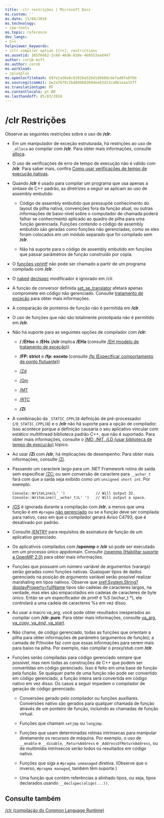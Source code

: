 ```yaml
---
title: -clr restrições | Microsoft Docs
ms.custom: ''
ms.date: 11/04/2016
ms.technology:
- cpp-tools
ms.topic: reference
dev_langs:
- C++
helpviewer_keywords:
- /clr compiler option [C++], restrictions
ms.assetid: 385f6462-2c68-46d6-810e-469553ead447
author: corob-msft
ms.author: corob
ms.workload:
- cplusplus
ms.openlocfilehash: 697e2a50e8c63928a52bd1d960dcdefad0fe87bb
ms.sourcegitcommit: be2a7679c2bd80968204dee03d13ca961eaa31ff
ms.translationtype: MT
ms.contentlocale: pt-BR
ms.lasthandoff: 05/03/2018
---
```

# <a name="clr-restrictions"></a>/clr Restrições
Observe as seguintes restrições sobre o uso de **/clr**:  
  
-   Em um manipulador de exceção estruturada, há restrições ao uso de `_alloca` ao compilar com **/clr**. Para obter mais informações, consulte [alloca](../../c-runtime-library/reference/alloca.md).  
  
-   O uso de verificações de erro de tempo de execução não é válido com **/clr**. Para saber mais, confira [Como usar verificações de tempo de execução nativas](/visualstudio/debugger/how-to-use-native-run-time-checks).  
  
-   Quando **/clr** é usado para compilar um programa que usa apenas a sintaxe de C++ padrão, as diretrizes a seguir se aplicam ao uso de assembly embutido:  
  
    -   Código de assembly embutido que pressupõe conhecimento do layout da pilha nativa, convenções fora da função atual, ou outras informações de baixo nível sobre o computador de chamada poderá falhar se conhecimento aplicado ao quadro de pilha para uma função gerenciada. Funções contendo o código de assembly embutido são geradas como funções não gerenciadas, como se eles foram colocados em um módulo separado que foi compilado sem **/clr**.  
  
    -   Não há suporte para o código de assembly embutido em funções que passar parâmetros de função construído por cópia.  
  
-   O [funções vprintf](../../c-runtime-library/vprintf-functions.md) não pode ser chamado a partir de um programa compilado com **/clr**.  
  
-   O [naked](../../cpp/naked-cpp.md) [declspec](../../cpp/declspec.md) modificador é ignorado em /clr.  
  
-   A função de conversor definida [set_se_translator](../../c-runtime-library/reference/set-se-translator.md) afetará apenas compromete em código não gerenciado. Consulte [tratamento de exceção](../../windows/exception-handling-cpp-component-extensions.md) para obter mais informações.  
  
-   A comparação de ponteiros de função não é permitida em **/clr**.  
  
-   O uso de funções que não são totalmente prototipada não é permitido em **/clr**.  
  
-   Não há suporte para as seguintes opções de compilador com **/clr**:  
  
    -   **/ /EHsc** e **/EHs** (**/clr** implica **/EHa** (consulte [/EH (modelo de tratamento de exceção)](../../build/reference/eh-exception-handling-model.md))  
  
    -   **/FP: strict** e **/fp: exceto** (consulte [/fp (Especificar comportamento de ponto flutuante)](../../build/reference/fp-specify-floating-point-behavior.md))  
  
    -   [/Zd](../../build/reference/z7-zi-zi-debug-information-format.md)  
  
    -   [/Gm](../../build/reference/gm-enable-minimal-rebuild.md)  
  
    -   [/MT](../../build/reference/md-mt-ld-use-run-time-library.md)  
  
    -   [/RTC](../../build/reference/rtc-run-time-error-checks.md)  
  
    -   **/ZI**  
  
-   A combinação da `_STATIC_CPPLIB` definição de pré-processador (`/D_STATIC_CPPLIB`) e o **/clr** não há suporte para a opção de compilador. Isso acontece porque a definição causaria o seu aplicativo vincular com estático multithread biblioteca padrão C++, que não é suportado. Para obter mais informações, consulte o [/MD, /MT, /LD (usar biblioteca de tempo de execução)](../../build/reference/md-mt-ld-use-run-time-library.md) tópico.  
  
-   Ao usar **/Zi** com **/clr**, há implicações de desempenho. Para obter mais informações, consulte [/Zi](../../build/reference/z7-zi-zi-debug-information-format.md).  
  
-   Passando um caractere largo para um .NET Framework rotina de saída sem especificar [/ZC:](../../build/reference/zc-wchar-t-wchar-t-is-native-type.md) ou sem conversão de caractere para `__wchar_t` fará com que a saída seja exibido como um `unsigned short int`. Por exemplo:  
  
    ```  
    Console::WriteLine(L' ')              // Will output 32.  
    Console::WriteLine((__wchar_t)L' ')   // Will output a space.  
    ```  
  
-   [/GS](../../build/reference/gs-buffer-security-check.md) é ignorada durante a compilação com **/clr**, a menos que uma função é em `#pragma` [não gerenciado](../../preprocessor/managed-unmanaged.md) ou se a função deve ser compilada para nativo, caso em que o compilador gerará Aviso C4793, que é desativado por padrão.  
  
-   Consulte [/ENTRY](../../build/reference/entry-entry-point-symbol.md) para requisitos de assinatura de função de um aplicativo gerenciado.  
  
-   Os aplicativos compilados com **/openmp** e **/clr** só pode ser executado em um processo único appdomain.  Consulte [/openmp (Habilitar suporte a OpenMP 2.0)](../../build/reference/openmp-enable-openmp-2-0-support.md) para obter mais informações.  
  
-   Funções que possuem um número variável de argumentos (varargs) serão geradas como funções nativas. Quaisquer tipos de dados gerenciado na posição de argumento variável serão possível realizar marshaling em tipos nativos. Observe que <xref:System.String?displayProperty=fullName> tipos são cadeias de caracteres largos, na verdade, mas eles são empacotados em cadeias de caracteres de byte único. Então se um especificador de printf é %S (wchar_t *), ele controlará a uma cadeia de caracteres %s em vez disso.  
  
-   Ao usar a macro va_arg, você pode obter resultados inesperados ao compilar com **/clr: pure**.  Para obter mais informações, consulte [va_arg, va_copy, va_end, va_start](../../c-runtime-library/reference/va-arg-va-copy-va-end-va-start.md).  
  
-   Não chame, de código gerenciado, todas as funções que orientam a pilha para obter informações de parâmetro (argumentos de função); a camada de P/Invoke faz com que essas informações para serem mais para baixo na pilha.  Por exemplo, não compilar o proxy/stub com **/clr**.  
  
-   Funções serão compiladas para código gerenciado sempre que possível, mas nem todas as construções de C++ que podem ser convertidas em código gerenciado.  Isso é feito em uma base de função pela função. Se qualquer parte de uma função não pode ser convertido em código gerenciado, a função inteira será convertida em código nativo em vez disso. Os casos a seguir impedem o compilador de geração de código gerenciado.  
  
    -   Conversões gerado pelo compilador ou funções auxiliares. Conversões nativo são gerados para qualquer chamada de função através de um ponteiro de função, incluindo as chamadas de função virtual.  
  
    -   Funções que chamam `setjmp` ou `longjmp`.  
  
    -   Funções que usam determinadas rotinas intrínsecas para manipular diretamente os recursos de máquina. Por exemplo, o uso de `__enable` e `__disable`, `_ReturnAddress` e `_AddressOfReturnAddress`, ou de multimídia intrínsecos serão todos os resultados em código nativo.  
  
    -   Funções que siga a `#pragma unmanaged` diretiva. (Observe que o inverso, `#pragma managed`, também têm suporte.)  
  
    -   Uma função que contém referências a alinhado tipos, ou seja, tipos declarados usando `__declspec(align(...))`.  
  
## <a name="see-also"></a>Consulte também  
 [/clr (compilação do Common Language Runtime)](../../build/reference/clr-common-language-runtime-compilation.md)